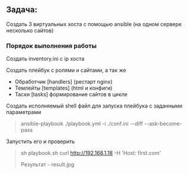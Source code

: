 ## Задача: 
Создать 3 виртуальных хоста с помощью ansible (на одном сервере несколько сайтов)

### Порядок выполнения работы

Создать inventory.ini с ip хоста

Создать плейбук с ролями и сайтами, а так же

- Обработчик [handlers] (рестарт nginx)
- Темлейты [templates] (html и конфиги)
- Таски [tasks] формирование сайтов в цикле
  
Создать исполняемый shell файл для запуска плейбука с заданными параметрами
> ansible-playbook ./playbook.yml -i ./conf.ini --diff --ask-become-pass

Запустить его и проверить
> sh playbook.sh
> curl http://192.168.1.18 -H 'Host: first.com'
>
> Результат - result.jpg

